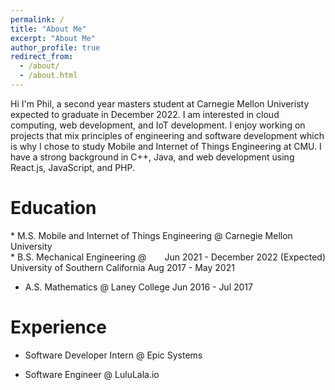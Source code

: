 ```yaml
---
permalink: /
title: "About Me"
excerpt: "About Me"
author_profile: true
redirect_from: 
  - /about/
  - /about.html
---
```


Hi I'm Phil, a second year masters student at Carnegie Mellon Univeristy expected to graduate in December 2022. I am interested in cloud computing, web development, and IoT development. I enjoy working on projects that mix principles of engineering and software development which is why I chose to study Mobile and Internet of Things Engineering at CMU. I have a strong background in C++, Java, and web development using React.js, JavaScript, and PHP.

Education
======
<div style="display: block">
<span style="float: left">* M.S. Mobile and Internet of Things Engineering @ Carnegie Mellon University</span>   <span style="float: right"> Jun 2021 - December 2022 (Expected)</span>
</div>
* B.S. Mechanical Engineering @ University of Southern California                                                          Aug 2017 - May 2021

* A.S. Mathematics @ Laney College                                                                                         Jun 2016 - Jul 2017
 
Experience
======
* Software Developer Intern @ Epic Systems                

* Software Engineer @ LuluLala.io
